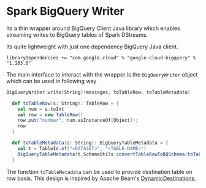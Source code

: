 Spark BigQuery Writer
=====================

Its a thin wrapper around BigQuery Client Java library which enables streaming writes to BigQuery tables of Spark DStreams.

Its quite lightweight with just one dependency BigQuery Java client.
```
libraryDependencies += "com.google.cloud" % "google-cloud-bigquery" % "1.103.0"
```

The main interface to interact with the wrapper is the `BigQueryWriter` object which can be used in following way

~~~Scala
BigQueryWriter.write[String](messages, toTableRow, toTableMetadata)

  def toTableRow(s: String): TableRow = {
    val num = s.toInt
    val row = new TableRow()
    row.put("number", num.asInstanceOf[Object]);
    row
  }

  def toTableMetadata(s: String): BigQueryTableMetadata = {
    val t = TableId.of("<DATASET>", "<TABLE-NAME>")
    BigQueryTableMetadata(t,SchemaUtils.convertTableRowToBQSchema(toTableRow(s)),false,Nil)
  }
~~~

The function `toTableMetadata` can be used to provide destination table on row basis. This design is inspired by Apache Beam's [DynamicDestinations](https://beam.apache.org/releases/javadoc/2.1.0/org/apache/beam/sdk/io/gcp/bigquery/DynamicDestinations.html).